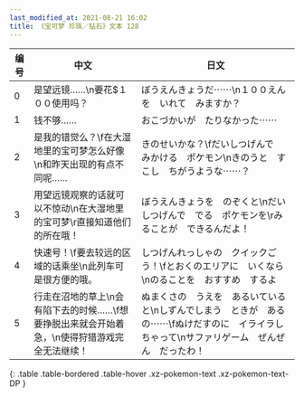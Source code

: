 ```yaml
---
last_modified_at: 2021-08-21 16:02
title: 《宝可梦 珍珠／钻石》文本 128
---
```

| 编号 | 中文 | 日文 |
| ---- | ---- | ---- |
| 0 | 是望远镜……\n要花$１００使用吗？ | ぼうえんきょうだ⋯⋯\n１００えんを　いれて　みますか？ |
| 1 | 钱不够…… | おこづかいが　たりなかった⋯⋯ |
| 2 | 是我的错觉么？\f在大湿地里的宝可梦怎么好像\n和昨天出现的有点不同呢…… | きのせいかな？\fだいしつげんで　みかける　ポケモン\nきのうと　すこし　ちがうような⋯⋯？ |
| 3 | 用望远镜观察的话就可以不惊动\n在大湿地里的宝可梦\r直接知道他们的所在哦！ | ぼうえんきょうを　のぞくと\nだいしつげんで　でる　ポケモンを\rみることが　できるんだよ！ |
| 4 | 快速号！\f要去较远的区域的话乘坐\n此列车可是很方便的哦。 | しつげんれっしゃの　クイックごう！\fとおくのエリアに　いくなら\nのることを　おすすめ　するよ |
| 5 | 行走在沼地的草上\n会有陷下去的时候……\f想要挣脱出来就会开始着急，\n使得狩猎游戏完全无法继续！ | ぬまくさの　うえを　あるいていると\nしずんでしまう　ときが　あるの⋯⋯\fぬけだすのに　イライラしちゃって\nサファリゲーム　ぜんぜん　だったわ！ |
{: .table .table-bordered .table-hover .xz-pokemon-text .xz-pokemon-text-DP }
